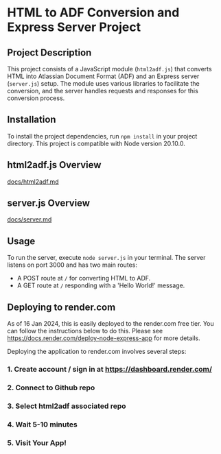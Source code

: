 
# HTML to ADF Conversion and Express Server Project

## Project Description
This project consists of a JavaScript module (`html2adf.js`) that converts HTML into Atlassian Document Format (ADF) and an Express server (`server.js`) setup. The module uses various libraries to facilitate the conversion, and the server handles requests and responses for this conversion process.

## Installation
To install the project dependencies, run `npm install` in your project directory. This project is compatible with Node version 20.10.0.

## html2adf.js Overview
[docs/html2adf.md](docs/html2adf.md)

## server.js Overview
[docs/server.md](docs/server.md)

## Usage
To run the server, execute `node server.js` in your terminal. The server listens on port 3000 and has two main routes:
- A POST route at `/` for converting HTML to ADF.
- A GET route at `/` responding with a 'Hello World!' message.

## Deploying to render.com

As of 16 Jan 2024, this is easily deployed to the render.com free tier. You can follow the instructions below to do this. Please see https://docs.render.com/deploy-node-express-app for more details.

Deploying the application to render.com involves several steps:

### 1. Create account / sign in at https://dashboard.render.com/

### 2. Connect to Github repo

### 3. Select html2adf associated repo

### 4. Wait 5-10 minutes

### 5. Visit Your App!
